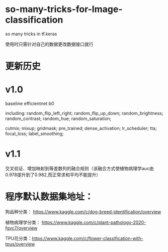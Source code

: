 # so-many-tricks-for-Image-classification
so many tricks in tf.keras

使用时只需针对自己的数据更改数据接口就行

# 更新历史
# v1.0  
baseline efficientnet b0

including: random_flip_left_right; random_flip_up_down; random_brightness; random_contrast; random_hue; random_saturation;

cutmix; mixup; gridmask; pre_trained; dense_activation; lr_scheduler; tta; focal_loss; label_smoothing;

# v1.1
交叉验证、增加映射到等差数列的融合规则（该融合方式使植物病理学auc由0.978提升到了0.982,而正常求和平均不能提升）




# 程序默认数据集地址：
狗品种分类：  https://www.kaggle.com/c/dog-breed-identification/overview

植物病理学分类： https://www.kaggle.com/c/plant-pathology-2020-fgvc7/overview

TPU花分类：https://www.kaggle.com/c/flower-classification-with-tpus/overview
